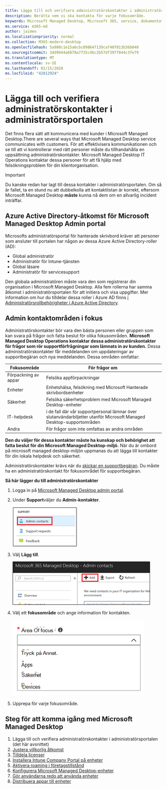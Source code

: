 ```yaml
---
title: Lägga till och verifiera administratörskontakter i administratörsportalen
description: Berätta vem vi ska kontakta för varje fokusområde.
keywords: Microsoft Managed Desktop, Microsoft 365, service, dokumentation
ms.service: m365-md
author: jaimeo
ms.localizationpriority: normal
ms.collection: M365-modern-desktop
ms.openlocfilehash: 5a980c1e15a6cbc098647139caf48f813b36b040
ms.sourcegitcommit: 3dd9944a6070a7f35c4bc2b57df397f844c3fe79
ms.translationtype: MT
ms.contentlocale: sv-SE
ms.lasthandoff: 02/15/2020
ms.locfileid: "42812924"
---
```

# <a name="add-and-verify-admin-contacts-in-the-admin-portal"></a>Lägga till och verifiera administratörskontakter i administratörsportalen

Det finns flera sätt att kommunicera med kunder i Microsoft Managed Desktop.There are several ways that Microsoft Managed Desktop service communicates with customers. För att effektivisera kommunikationen och se till att vi kontrollerar med rätt personer måste du tillhandahålla en uppsättning administratörskontakter. Microsoft Managed Desktop IT Operations kontaktar dessa personer för att få hjälp med felsökningsproblem för din klientorganisation.

> [!IMPORTANT]
> Du kanske redan har lagt till dessa kontakter i administratörsportalen. Om så är fallet, ta en stund nu att dubbelkolla att kontaktlistan är korrekt, eftersom Microsoft Managed Desktop **måste** kunna nå dem om en allvarlig incident inträffar.

## <a name="azure-active-directory-access-for-microsoft-managed-desktop-admin-portal"></a>Azure Active Directory-åtkomst för Microsoft Managed Desktop Admin portal

Microsofts administratörsportal för hanterade skrivbord kräver att personer som ansluter till portalen har någon av dessa Azure Active Directory-roller (AD):
- Global administratör
- Administratör för Intune-tjänsten
- Global läsare
- Administratör för servicesupport

Den globala administratören måste vara den som registrerar din organisation i Microsoft Managed Desktop. Alla fem rollerna har samma åtkomst i administratörsportalen för att initiera och visa uppgifter. Mer information om hur du tilldelar dessa roller i Azure AD finns [i Administratörsrollbehörigheter i Azure Active Directory](https://docs.microsoft.com/azure/active-directory/users-groups-roles/directory-assign-admin-roles). 

## <a name="admin-contact-areas-of-focus"></a>Admin kontaktområden i fokus

Administratörskontakter bör vara den bästa personen eller gruppen som kan svara på frågor och fatta beslut för olika fokusområden. **Microsoft Managed Desktop Operations kontaktar dessa administratörskontakter för frågor som rör supportförfrågningar som lämnats in av kunden.** Dessa administratörskontakter får meddelanden om uppdateringar av supportbegäran och nya meddelanden. Dessa områden omfattar:

Fokusområde | För frågor om
--- | ---
Förpackning av appar | Felsöka appförpackningar
Enheter | Enhetshälsa, felsökning med Microsoft Hanterade skrivbordsenheter
Säkerhet | Felsöka säkerhetsproblem med Microsoft Managed Desktop-enheter
IT-helpdesk | i de fall där vår supportpersonal lämnar över slutanvändarbiljetter utanför Microsoft Managed Desktop-supportområden 
Andra | För frågor som inte omfattas av andra områden

**Den du väljer för dessa kontakter måste ha kunskap och behörighet att fatta beslut för din Microsoft Managed Desktop-miljö.** När du är ombord på microsoft managed desktop-miljön uppmanas du att lägga till kontakter för din lokala helpdesk och säkerhet. 

Administratörskontakter krävs när du [skickar en supportbegäran](../service-description/support.md). Du måste ha en administratörskontakt för fokusområdet för supportbegäran. 

**Så här lägger du till administratörskontakter**

1.  Logga in på [Microsoft Managed Desktop admin portal](https://aka.ms/mwaasportal). 

2.  Under **Support**väljer du **Admin-kontakter**. 

    ![Stödmeny, Admin-kontakter längst upp markerade](../../media/admincontacts.png)

3. Välj **Lägg till**.

    ![Admin portal, Lägg till knappen, till vänster om Exportera och uppdatera](../../media/adminadd.png)

4.  Välj ett **fokusområde** och ange information för kontakten. 

    ![listan över fokusområden, till exempel Andra, Appar och Säkerhet](../../media/areaoffocus.png)

5. Upprepa för varje fokusområde. 

## <a name="steps-to-get-started-with-microsoft-managed-desktop"></a>Steg för att komma igång med Microsoft Managed Desktop

1. Lägga till och verifiera administratörskontakter i administratörsportalen (det här avsnittet)
2. [Justera villkorlig åtkomst](conditional-access.md)
3. [Tilldela licenser](assign-licenses.md)
4. [Installera Intune Company Portal på enheter](company-portal.md)
5. [Aktivera roaming i företagstillstånd](enterprise-state-roaming.md)
6. [Konfigurera Microsoft Managed Desktop-enheter](set-up-devices.md)
7. [Gör användarna redo att använda enheter](get-started-devices.md)
8. [Distribuera appar till enheter](deploy-apps.md)
